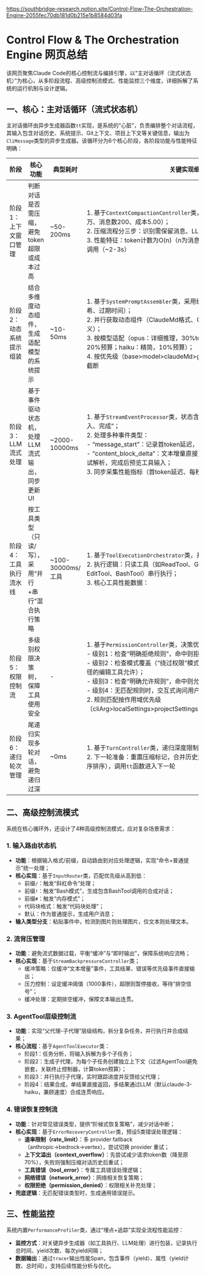 https://southbridge-research.notion.site/Control-Flow-The-Orchestration-Engine-2055fec70db181d0b215e1b8584d03fa

# Control Flow & The Orchestration Engine 网页总结
该网页聚焦Claude Code的核心控制流与编排引擎，以“主对话循环（流式状态机）”为核心，从多阶段流程、高级控制流模式、性能监控三个维度，详细拆解了系统的运行机制与设计逻辑。

## 一、核心：主对话循环（流式状态机）
主对话循环由异步生成器函数`tt`实现，是系统的“心脏”，负责编排整个对话流程，其输入包含对话历史、系统提示、Git上下文、项目上下文等关键信息，输出为`CliMessage`类型的异步生成器。该循环分为6个核心阶段，各阶段功能与性能特征明确：

| 阶段 | 核心功能 | 典型耗时 | 关键实现细节 |
| ---- | ---- | ---- | ---- |
| 阶段1：上下文窗口管理 | 判断对话是否需压缩，避免token超限或成本过高 | ~50-200ms | 1. 基于`ContextCompactionController`类，设定三重压缩阈值（token数10万、消息数200、成本5.00）；<br>2. 压缩流程分三步：识别需保留消息、LLM生成摘要、重构消息历史；<br>3. 性能特征：token计数为O(n)（n为消息内容总长），摘要生成需额外LLM调用（~2-3s） |
| 阶段2：动态系统提示组装 | 结合多维度动态组件，生成适配模型的系统提示 | ~10-50ms | 1. 基于`SystemPromptAssembler`类，采用缓存策略（`Map`存储，含内容、哈希、过期时间）；<br>2. 并行获取动态组件（ClaudeMd格式、Git上下文、目录结构、工具定义）；<br>3. 按模型适配（opus：详细推理，30%token预算；sonnet：平衡简洁，20%预算；haiku：精简，10%预算）；<br>4. 按优先级（base>model>claudeMd>git>directory>tools）组合并智能截断 |
| 阶段3：LLM流式处理 | 基于事件驱动状态机，处理LLM流式输出，同步更新UI | ~2000-10000ms | 1. 基于`StreamEventProcessor`类，状态含“空闲、消息开始、内容、工具输入、完成”；<br>2. 处理多种事件类型：<br> - “message_start”：记录首token延迟，更新UI为“助手响应中”；<br> - “content_block_delta”：文本增量直接更新UI，工具JSON增量积累并尝试解析，完成后预览工具输入；<br>3. 同步采集性能指标（首token延迟、每秒token数） |
| 阶段4：工具执行流水线 | 按工具类型（只读/写），采用“并行+串行”混合执行策略 | ~100-30000ms/工具 | 1. 基于`ToolExecutionOrchestrator`类，并发限制为10；<br>2. 执行逻辑：只读工具（如ReadTool、GrepTool）并行执行，写工具（如EditTool、BashTool）串行执行；<br>3. 核心工具性能数据：<br> |
| 阶段5：权限控制流 | 多级别权限决策树，保障工具使用安全 | - | 1. 基于`PermissionController`类，决策优先级从高到低：<br> - 级别1：检查“明确拒绝规则”，命中则拒绝；<br> - 级别2：检查模式覆盖（“绕过权限”模式允许，“接受编辑”模式下安全路径的编辑工具允许）；<br> - 级别3：检查“明确允许规则”，命中则允许；<br> - 级别4：无匹配规则时，交互式询问用户；<br>2. 规则匹配按作用域优先级（cliArg>localSettings>projectSettings>policySettings>userSettings） |
| 阶段6：递归轮次管理 | 尾递归实现多轮对话，避免递归过深 | ~0ms | 1. 基于`TurnController`类，递归深度限制为10（超限则提示新建查询）；<br>2. 下一轮准备：重置压缩标记，合并历史消息与工具结果（按工具请求顺序排序），调用`tt`函数进入下一轮 |

## 二、高级控制流模式
系统在核心循环外，还设计了4种高级控制流模式，应对复杂场景需求：

### 1. 输入路由状态机
- **功能**：根据输入格式/前缀，自动路由到对应处理逻辑，实现“命令+普通提示”统一处理；
- **核心实现**：基于`InputRouter`类，匹配优先级从高到低：
  - 前缀`/`：触发“斜杠命令”处理；
  - 前缀`!`：触发“Bash模式”，生成包含BashTool调用的合成对话；
  - 前缀`#`：触发“内存模式”；
  - 代码块格式：触发“代码块处理”；
  - 默认：作为普通提示，生成用户消息；
- **输入类型分支**：粘贴事件中，检测到图片则处理图片，仅文本则处理文本。

### 2. 流背压管理
- **功能**：避免流式数据过载，平衡“缓冲”与“即时输出”，保障系统响应流畅；
- **核心实现**：基于`StreamBackpressureController`类；
  - 缓冲策略：仅缓冲“文本增量”事件，工具结果、错误等优先级事件直接输出；
  - 压力控制：设定缓冲阈值（1000事件），超限则暂停接收，等待“排空信号”；
  - 缓冲处理：定期排空缓冲，保障文本输出连贯。

### 3. AgentTool层级控制流
- **功能**：实现“父代理-子代理”层级结构，拆分复杂任务，并行执行并合成结果；
- **核心流程**：基于`AgentToolExecutor`类：
  - 阶段1：任务分析，将输入拆解为多个子任务；
  - 阶段2：生成子代理，为每个子任务创建独立上下文（过滤AgentTool避免嵌套，关联终止控制器，计算token预算）；
  - 阶段3：并行执行子代理，实时跟踪进度并反馈给父代理；
  - 阶段4：结果合成，单结果直接返回，多结果通过LLM（默认claude-3-haiku，兼顾速度）合成连贯响应。

### 4. 错误恢复控制流
- **功能**：针对常见错误类型，提供“阶梯式恢复策略”，减少对话中断；
- **核心实现**：基于`ErrorRecoveryController`类，预设5类错误处理逻辑：
  - **速率限制（rate_limit）**：多 provider  fallback（anthropic→bedrock→vertex），尝试切换 provider 重试；
  - **上下文溢出（context_overflow）**：先尝试减少请求token数（降至原70%），失败则强制压缩对话历史后重试；
  - **工具错误（tool_error）**：专属工具错误处理逻辑；
  - **网络错误（network_error）**：网络相关恢复策略；
  - **权限拒绝（permission_denied）**：权限相关补充处理；
- **兜底逻辑**：无匹配错误类型时，生成通用错误提示。

## 三、性能监控
系统内置`PerformanceProfiler`类，通过“埋点+追踪”实现全流程性能监控：
- **监控方式**：对关键异步生成器（如工具执行、LLM处理）进行包装，记录执行总时间、yield次数、每次yield间隔；
- **数据输出**：通过`tracer`输出性能Span，包含事件（yield）、属性（yield计数、总时间），支持后续性能分析与优化。
